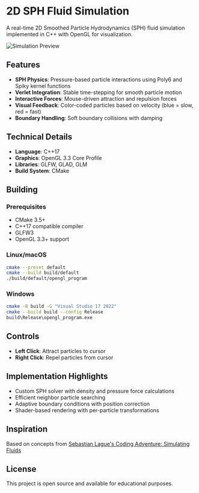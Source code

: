 # 2D SPH Fluid Simulation

A real-time 2D Smoothed Particle Hydrodynamics (SPH) fluid simulation implemented in C++ with OpenGL for visualization.

![Simulation Preview]([demo.gif](https://github.com/user-attachments/assets/ac03922a-1967-4c6e-b1be-ffaa5d3bc5bd))

## Features

- **SPH Physics**: Pressure-based particle interactions using Poly6 and Spiky kernel functions
- **Verlet Integration**: Stable time-stepping for smooth particle motion
- **Interactive Forces**: Mouse-driven attraction and repulsion forces
- **Visual Feedback**: Color-coded particles based on velocity (blue = slow, red = fast)
- **Boundary Handling**: Soft boundary collisions with damping

## Technical Details

- **Language**: C++17
- **Graphics**: OpenGL 3.3 Core Profile
- **Libraries**: GLFW, GLAD, GLM
- **Build System**: CMake

## Building

### Prerequisites
- CMake 3.5+
- C++17 compatible compiler
- GLFW3
- OpenGL 3.3+ support

### Linux/macOS
```bash
cmake --preset default
cmake --build build/default
./build/default/opengl_program
```

### Windows
```bash
cmake -B build -G "Visual Studio 17 2022"
cmake --build build --config Release
build\Release\opengl_program.exe
```

## Controls

- **Left Click**: Attract particles to cursor
- **Right Click**: Repel particles from cursor

## Implementation Highlights

- Custom SPH solver with density and pressure force calculations
- Efficient neighbor particle searching
- Adaptive boundary conditions with position correction
- Shader-based rendering with per-particle transformations

## Inspiration

Based on concepts from [Sebastian Lague's Coding Adventure: Simulating Fluids](https://www.youtube.com/watch?v=rSKMYc1CQHE)

## License

This project is open source and available for educational purposes.
